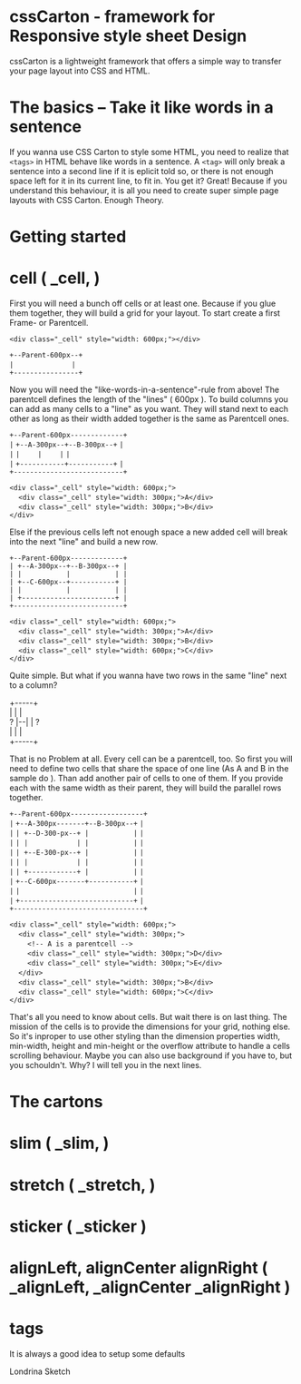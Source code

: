 cssCarton - framework for Responsive style sheet Design
========================================================

cssCarton is a lightweight framework that offers a simple way to transfer your page layout into CSS and HTML.

# The basics – Take it like words in a sentence

If you wanna use CSS Carton to style some HTML, you need to realize that `<tags>` in
HTML behave like words in a sentence. A `<tag>` will only break a sentence into a second line if it is
eplicit told so, or there is not enough space left for it in its current line, to fit in.
You get it? Great! Because if you understand this behaviour, it is all you need to create super
simple page layouts with CSS Carton.
Enough Theory.

# Getting started

# cell ( _cell, <tag class="_cell"></tag> )

First you will need a bunch off cells or at least one. Because if you glue them together,
they will build a grid for your layout. To start create a first Frame- or Parentcell.

`<div class="_cell" style="width: 600px;"></div>`

`+--Parent-600px--+`<br>
`|`&nbsp;&nbsp;&nbsp;&nbsp;&nbsp;&nbsp;&nbsp;&nbsp;&nbsp;&nbsp;&nbsp;&nbsp;&nbsp;&nbsp;&nbsp;&nbsp;&nbsp;&nbsp;&nbsp;&nbsp;&nbsp;&nbsp;&nbsp;&nbsp;&nbsp;&nbsp;`|`<br>
`+----------------+`<br>

Now you will need the "like-words-in-a-sentence"-rule from above!
The parentcell defines the length of the "lines" ( 600px ). To build columns 
you can add as many cells to a "line" as you want. They will stand next to 
each other as long as their width added together is the same as Parentcell ones.

`+--Parent-600px-------------+`<br>
`|`&nbsp;`+--A-300px--+--B-300px--+`&nbsp;`|`<br>
`|`&nbsp;`|`&nbsp;&nbsp;&nbsp;&nbsp;&nbsp;&nbsp;&nbsp;&nbsp;`|`&nbsp;&nbsp;&nbsp;&nbsp;&nbsp;&nbsp;&nbsp;&nbsp;`|`&nbsp;`|`<br>
`|`&nbsp;`+-----------+-----------+`&nbsp;`|`<br>
`+---------------------------+`<br>

`<div class="_cell" style="width: 600px;">`<br>
&nbsp;&nbsp;&nbsp;&nbsp;`<div class="_cell" style="width: 300px;">A</div>`<br>
&nbsp;&nbsp;&nbsp;&nbsp;`<div class="_cell" style="width: 300px;">B</div>`<br>
`</div>`

Else if the previous cells left not enough space a new added cell will break 
into the next "line" and build a new row.

`+--Parent-600px-------------+`<br>
`| +--A-300px--+--B-300px--+ |`<br>
`| |           |           | |`<br>
`| +--C-600px--+-----------+ |`<br>
`| |           |           | |`<br>
`| +-----------------------+ |`<br>
`+---------------------------+`<br>

`<div class="_cell" style="width: 600px;">`<br>
&nbsp;&nbsp;&nbsp;&nbsp;`<div class="_cell" style="width: 300px;">A</div>`<br>
&nbsp;&nbsp;&nbsp;&nbsp;`<div class="_cell" style="width: 300px;">B</div>`<br>
&nbsp;&nbsp;&nbsp;&nbsp;`<div class="_cell" style="width: 600px;">C</div>`<br>
`</div>`

Quite simple. But what if you wanna have two rows in the same "line" next to a column? 

  +-----+<br>
  |  |  |<br>
? |--|  | ?<br>
  |  |  |<br>
  +-----+<br>

That is no Problem at all. Every cell can be a parentcell, too. So first you will 
need to define two cells that share the space of one line (As A and B in the sample do ). 
Than add another pair of cells to one of them. If you provide each with the same width 
as their parent, they will build the parallel rows together.

`+--Parent-600px------------------+`<br>
`|`&nbsp;`+--A-300px-------+--B-300px--+`&nbsp;`|`<br>
`|`&nbsp;`| +--D-300-px--+ |           |`&nbsp;`|`<br>
`|`&nbsp;`| |            | |           |`&nbsp;`|`<br>
`|`&nbsp;`| +--E-300-px--+ |           |`&nbsp;`|`<br>
`|`&nbsp;`| |            | |           |`&nbsp;`|`<br>
`|`&nbsp;`| +------------+ |           |`&nbsp;`|`<br>
`|`&nbsp;`+--C-600px-------+-----------+`&nbsp;`|`<br>
`|`&nbsp;`|                            |`&nbsp;`|`<br>
`|`&nbsp;`+----------------------------+`&nbsp;`|`<br>
`+--------------------------------+`<br>

`<div class="_cell" style="width: 600px;">`<br>
&nbsp;&nbsp;&nbsp;&nbsp;`<div class="_cell" style="width: 300px;">`<br>
&nbsp;&nbsp;&nbsp;&nbsp;&nbsp;&nbsp;&nbsp;&nbsp;`<!-- A is a parentcell -->`<br>
&nbsp;&nbsp;&nbsp;&nbsp;&nbsp;&nbsp;&nbsp;&nbsp;`<div class="_cell" style="width: 300px;">D</div>`<br>
&nbsp;&nbsp;&nbsp;&nbsp;&nbsp;&nbsp;&nbsp;&nbsp;`<div class="_cell" style="width: 300px;">E</div>`<br>
&nbsp;&nbsp;&nbsp;&nbsp;`</div>`<br>
&nbsp;&nbsp;&nbsp;&nbsp;`<div class="_cell" style="width: 300px;">B</div>`<br>
&nbsp;&nbsp;&nbsp;&nbsp;`<div class="_cell" style="width: 600px;">C</div>`<br>
`</div>`<br>

That's all you need to know about cells. 
But wait there is on last thing. The mission of the cells is to provide the dimensions for your grid, 
nothing else. So it's inproper to use other styling than the dimension properties width, min-width, 
height and min-height or the overflow attribute to handle a cells scrolling behaviour. Maybe you can also 
use background if you have to, but you schouldn't. Why? I will tell you in the next lines.

# The cartons

# slim ( _slim, <tag class="_slim"></tag> )
<div class="_slim"></div>

# stretch ( _stretch, <tag class="_stretch"></tag> )
<div class="_stretch"></div>

# sticker ( _sticker )

# alignLeft, alignCenter alignRight ( _alignLeft, _alignCenter _alignRight )

# tags
It is always a good idea to setup some defaults




Londrina Sketch